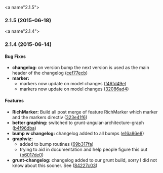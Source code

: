 <a name"2.1.5"></a>
### 2.1.5 (2015-06-18)


<a name"2.1.4"></a>
### 2.1.4 (2015-06-14)


#### Bug Fixes

* **changelog:** on version bump the next version is used as the main header of the changelog ([cef77ecb](https://github.com/angular-ui/angular-google-maps/commit/cef77ecb))
* **marker:**
  * markers now update on model changes ([f46fd49e](https://github.com/angular-ui/angular-google-maps/commit/f46fd49e))
  * markers now update on model changes ([32086ad4](https://github.com/angular-ui/angular-google-maps/commit/32086ad4))


#### Features

* **RichMarker:** Build all post merge of feature RichMarker which marker and the markers directiv ([323e41f6](https://github.com/angular-ui/angular-google-maps/commit/323e41f6))
* **better graphing:** switched to grunt-angular-architecture-graph ([b4f96dba](https://github.com/angular-ui/angular-google-maps/commit/b4f96dba))
* **bump w changelog:** changelog added to all bumps ([e16a86e8](https://github.com/angular-ui/angular-google-maps/commit/e16a86e8))
* **graphviz:**
  * added to bump routines ([69b317fa](https://github.com/angular-ui/angular-google-maps/commit/69b317fa))
  * trying to aid in documentation and help people figure this out ([b6017de0](https://github.com/angular-ui/angular-google-maps/commit/b6017de0))
* **grunt-changelog:** changelog added to our grunt build, sorry I did not know about this sooner. See  ([84227c03](https://github.com/angular-ui/angular-google-maps/commit/84227c03))

